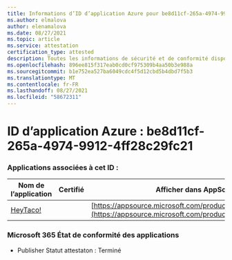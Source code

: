 ```yaml
---
title: Informations d’ID d’application Azure pour be8d11cf-265a-4974-9912-4ff28c29fc21
ms.author: elmalova
author: elenamalova
ms.date: 08/27/2021
ms.topic: article
ms.service: attestation
certification_type: attested
description: Toutes les informations de sécurité et de conformité disponibles pour be8d11cf-265a-4974-9912-4ff28c29fc21.
ms.openlocfilehash: 896ee815f317eab0cd0cf975309b4aa50b3e988a
ms.sourcegitcommit: b1e752ea527ba6049cdc4f5d12cbd5b4dbd7f5b3
ms.translationtype: MT
ms.contentlocale: fr-FR
ms.lasthandoff: 08/27/2021
ms.locfileid: "58672311"
---
```

# <a name="azure-app-id-be8d11cf-265a-4974-9912-4ff28c29fc21"></a>ID d’application Azure : be8d11cf-265a-4974-9912-4ff28c29fc21


### <a name="apps-associated-with-this-id"></a>Applications associées à cet ID :
| **Nom de l’application** | **Certifié** | **Afficher dans AppSource** |
|--------------|---------------|-----------------------|
| [HeyTaco!](https://docs.microsoft.com/microsoft-365-app-certification/forward/WA200001346) |  | [https://appsource.microsoft.com/product/office/WA200001346](https://appsource.microsoft.com/product/office/WA200001346) |

### <a name="microsoft-365-app-compliance-status"></a>Microsoft 365 État de conformité des applications
- Publisher Statut attestaton : Terminé
